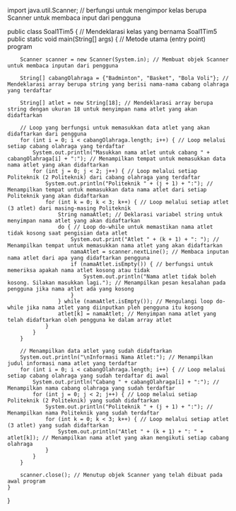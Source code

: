 import java.util.Scanner; // berfungsi untuk mengimpor kelas berupa Scanner untuk membaca input dari pengguna

public class Soal1Tim5 { // Mendeklarasi kelas yang bernama Soal1Tim5
    public static void main(String[] args) { // Metode utama (entry point) program

        Scanner scanner = new Scanner(System.in); // Membuat objek Scanner untuk membaca inputan dari pengguna

        String[] cabangOlahraga = {"Badminton", "Basket", "Bola Voli"}; // Mendeklarasi array berupa string yang berisi nama-nama cabang olahraga yang terdaftar

        String[] atlet = new String[18]; // Mendeklarasi array berupa string dengan ukuran 18 untuk menyimpan nama atlet yang akan didaftarkan

        // Loop yang berfungsi untuk memasukkan data atlet yang akan didaftarkan dari pengguna
        for (int i = 0; i < cabangOlahraga.length; i++) { // Loop melalui setiap cabang olahraga yang terdaftar
            System.out.println("Masukkan nama atlet untuk cabang " + cabangOlahraga[i] + ":"); // Menampilkan tempat untuk memasukkan data nama atlet yang akan didaftarkan
            for (int j = 0; j < 2; j++) { // Loop melalui setiap Politeknik (2 Politeknik) dari cabang olahraga yang terdaftar
                System.out.println("Politeknik " + (j + 1) + ":"); // Menampilkan tempat untuk memasukkan data nama atlet dari setiap Politeknik yang akan didaftarkan
                for (int k = 0; k < 3; k++) { // Loop melalui setiap atlet (3 atlet) dari masing-masing Politeknik
                    String namaAtlet; // Deklarasi variabel string untuk menyimpan nama atlet yang akan didaftarkan
                    do { // Loop do-while untuk memastikan nama atlet tidak kosong saat pengisian data atlet
                        System.out.print("Atlet " + (k + 1) + ": "); // Menampilkan tempat untuk memasukkan nama atlet yang akan didaftarkan
                        namaAtlet = scanner.nextLine(); // Membaca inputan nama atlet dari apa yang didaftarkan pengguna
                        if (namaAtlet.isEmpty()) { // berfungsi untuk memeriksa apakah nama atlet kosong atau tidak
                            System.out.println("Nama atlet tidak boleh kosong. Silakan masukkan lagi."); // Menampilkan pesan kesalahan pada pengguna jika nama atlet ada yang kosong
                        }
                    } while (namaAtlet.isEmpty()); // Mengulangi loop do-while jika nama atlet yang diinputkan pleh pengguna itu kosong
                    atlet[k] = namaAtlet; // Menyimpan nama atlet yang telah didaftarkan oleh pengguna ke dalam array atlet
                }
            }
        }

        // Menampilkan data atlet yang sudah didaftarkan
        System.out.println("\nInformasi Nama Atlet:"); // Menampilkan judul informasi nama atlet yang terdaftar
        for (int i = 0; i < cabangOlahraga.length; i++) { // Loop melalui setiap cabang olahraga yang sudah terdaftar di awal
            System.out.println("Cabang " + cabangOlahraga[i] + ":"); // Menampilkan nama cabang olahraga yang sudah terdaftar
            for (int j = 0; j < 2; j++) { // Loop melalui setiap Politeknik (2 Politeknik) yang sudah didaftarkan
                System.out.println("Politeknik " + (j + 1) + ":"); // Menampilkan nama Politeknik yang sudah terdaftar
                for (int k = 0; k < 3; k++) { // Loop melalui setiap atlet (3 atlet) yang sudah didaftarkan
                    System.out.println("Atlet " + (k + 1) + ": " + atlet[k]); // Menampilkan nama atlet yang akan mengikuti setiap cabang olahraga
                }
            }
        }

        scanner.close(); // Menutup objek Scanner yang telah dibuat pada awal program 
    }
}